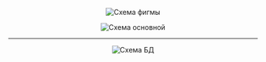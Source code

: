 <p align="center">
  <img src="https://github.com/Mika-dot/Laboratory-work-of-the-second-semester/blob/main/lab%205/%D0%B4%D0%B7/img/Figma.PNG?raw=true" alt="Схема фигмы"/>
</p>
<p align="center">
  <img src="https://github.com/Mika-dot/Laboratory-work-of-the-second-semester/blob/main/lab%205/%D0%B4%D0%B7/img/Osnova.PNG?raw=true" alt="Схема основной"/>
</p>

---
<p align="center">
  <img src="https://github.com/Mika-dot/Laboratory-work-of-the-second-semester/blob/main/lab%205/%D0%B4%D0%B7/img/M1.png?raw=true" alt="Схема БД"/>
</p>

